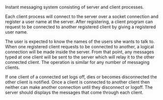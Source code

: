 Instant messaging system consisting of server and client processes.
 
Each client process will connect to the server over a socket connection and register a user name at the server. After registering, a client program can request to be connected to another registered client by giving a registered user name.
 
The user is expected to know the names of the users she wants to talk to. When one registered client requests to be connected to another, a logical connection will be made inside the server. From that point, any messages typed at one client will be sent to the server which will relay it to the other connected client. The operation is similar for any number of messaging clients.

If one client of a connected set logs off, dies or becomes disconnected the other client is notified. Once a client is connected to another client then neither can make another connection until they disconnect or logoff. The server should displays the messages that come through each client.
